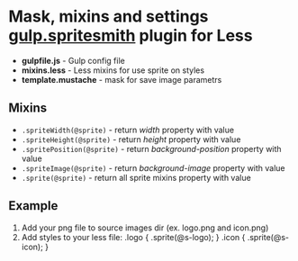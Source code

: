 # Mask, mixins and settings [gulp.spritesmith](https://github.com/twolfson/gulp.spritesmith) plugin for Less
* **gulpfile.js** - Gulp config file
* **mixins.less** - Less mixins for use sprite on styles
* **template.mustache** - mask for save image parametrs

## Mixins
* `.spriteWidth(@sprite)` - return *width* property with value
* `.spriteHeight(@sprite)` - return *height* property with value
* `.spritePosition(@sprite)` - return *background-position* property with value
* `.spriteImage(@sprite)` - return *background-image* property with value
* `.sprite(@sprite)` - return all sprite mixins property with value

## Example
1. Add your png file to source images dir (ex. logo.png and icon.png)
2. Add styles to your less file:
    .logo {
        .sprite(@s-logo);
    }
    .icon {
        .sprite(@s-icon);
    }